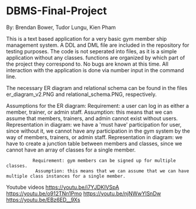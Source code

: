 # DBMS-Final-Project
By: 
Brendan Bower,
Tudor Lungu,
Kien Pham

This is a text based application for a very basic gym member ship management system. A DDL and DML file are included in the repository for testing purposes. The code is not seperated into files, as it is a simple application without any classes. functions are organized by which part of the project they correspond to. No bugs are known at this time. All interaction with the application is done via number input in the command line.

The necessary ER diagram and relational schema can be found in the files er_diagram_v2.PNG and relational_schema.PNG, respectively.

Assumptions for the ER diagram:
              Requirement: a user can log in as either a member, trainer, or admin staff.
               Assumption: this means that we can assume that members, trainers, and admin cannot exist without users.
Representation in diagram: we have a 'must have' participation for user, since without it, we cannot have any participation in the gym system by the way of members, trainers, or admin staff.
Representation in diagram: we have to create a junction table between members and classes, since we cannot have an array of classes for a single member.

              Requirement: gym members can be signed up for multiple classes.
               Assumption: this means that we can assume that we can have multiple class instances for a single member.


Youtube videos
https://youtu.be/i7YJDKIVSpA
https://youtu.be/o912TNn1Pmo
https://youtu.be/njNWwYlSnDw
https://youtu.be/EBz6ED__9Xs

